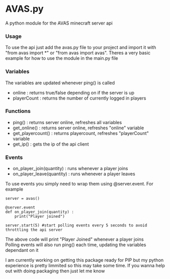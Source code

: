 # AVAS.py
A python module for the AVAS minecraft server api

### Usage
To use the api just add the avas.py file to your project and import it with "from avas import *" or "from avas import avas".
Theres a very basic example for how to use the module in the main.py file

### Variables
The variables are updated whenever ping() is called
- online : returns true/false depending on if the server is up
- playerCount : returns the number of currently logged in players

### Functions
- ping() : returns server online, refreshes all variables
- get_online() : returns server online, refreshes "online" variable
- get_playercount() : returns playercount, refreshes "playerCount" variable
- get_ip() : gets the ip of the api client

### Events
- on_player_join(quantity) : runs whenever a player joins
- on_player_leave(quantity) : runs whenever a player leaves

To use events you simply need to wrap them using @server.event. For example
```
server = avas()

@server.event
def on_player_join(quantity) :
    print("Player joined")

server.start(5) #start polling events every 5 seconds to avoid throttling the api server
```
The above code will print "Player Joined" whenever a player joins<br>
Polling events will also run ping() each time, updating the variables dependant on it


I am currently working on getting this package ready for PIP but my python experience is pretty limmited so this may take some time. If you wanna help out with doing packaging then just let me know